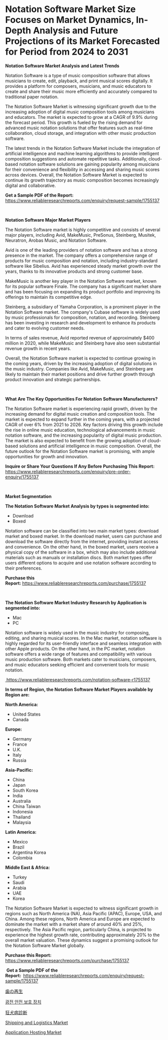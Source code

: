 <p><h1>Notation Software Market Size Focuses on Market Dynamics, In-Depth Analysis and Future Projections of its Market Forecasted for Period from 2024 to 2031</h1></p><p><strong>Notation Software Market Analysis and Latest Trends</strong></p>
<p><p>Notation Software is a type of music composition software that allows musicians to create, edit, playback, and print musical scores digitally. It provides a platform for composers, musicians, and music educators to create and share their music more efficiently and accurately compared to traditional paper notation.</p><p>The Notation Software Market is witnessing significant growth due to the increasing adoption of digital music composition tools among musicians and educators. The market is expected to grow at a CAGR of 9.9% during the forecast period. This growth is fueled by the rising demand for advanced music notation solutions that offer features such as real-time collaboration, cloud storage, and integration with other music production software.</p><p>The latest trends in the Notation Software Market include the integration of artificial intelligence and machine learning algorithms to provide intelligent composition suggestions and automate repetitive tasks. Additionally, cloud-based notation software solutions are gaining popularity among musicians for their convenience and flexibility in accessing and sharing music scores across devices. Overall, the Notation Software Market is expected to continue its growth trajectory as music composition becomes increasingly digital and collaborative.</p></p>
<p><strong>Get a Sample PDF of the Report:&nbsp;</strong> <a href="https://www.reliableresearchreports.com/enquiry/request-sample/1755137">https://www.reliableresearchreports.com/enquiry/request-sample/1755137</a></p>
<p>&nbsp;</p>
<p><strong>Notation Software Major Market Players</strong></p>
<p><p>The Notation Software market is highly competitive and consists of several major players, including Avid, MakeMusic, PreSonus, Steinberg, Musitek, Neuratron, Arobas Music, and Notation Software. </p><p>Avid is one of the leading providers of notation software and has a strong presence in the market. The company offers a comprehensive range of products for music composition and notation, including industry-standard software like Sibelius. Avid has experienced steady market growth over the years, thanks to its innovative products and strong customer base.</p><p>MakeMusic is another key player in the Notation Software market, known for its popular software Finale. The company has a significant market share and has been focusing on expanding its product portfolio and improving its offerings to maintain its competitive edge.</p><p>Steinberg, a subsidiary of Yamaha Corporation, is a prominent player in the Notation Software market. The company's Cubase software is widely used by music professionals for composition, notation, and recording. Steinberg has been investing in research and development to enhance its products and cater to evolving customer needs.</p><p>In terms of sales revenue, Avid reported revenue of approximately $400 million in 2020, while MakeMusic and Steinberg have also seen substantial revenue growth in recent years.</p><p>Overall, the Notation Software market is expected to continue growing in the coming years, driven by the increasing adoption of digital solutions in the music industry. Companies like Avid, MakeMusic, and Steinberg are likely to maintain their market positions and drive further growth through product innovation and strategic partnerships.</p></p>
<p>&nbsp;</p>
<p><strong>What Are The Key Opportunities For Notation Software Manufacturers?</strong></p>
<p><p>The Notation Software market is experiencing rapid growth, driven by the increasing demand for digital music creation and composition tools. The market is expected to expand further in the coming years, with a projected CAGR of over 6% from 2021 to 2026. Key factors driving this growth include the rise in online music education, technological advancements in music notation software, and the increasing popularity of digital music production. The market is also expected to benefit from the growing adoption of cloud-based solutions and artificial intelligence in music composition. Overall, the future outlook for the Notation Software market is promising, with ample opportunities for growth and innovation.</p></p>
<p><strong>Inquire or Share Your Questions If Any Before Purchasing This Report:</strong> <a href="https://www.reliableresearchreports.com/enquiry/pre-order-enquiry/1755137">https://www.reliableresearchreports.com/enquiry/pre-order-enquiry/1755137</a></p>
<p>&nbsp;</p>
<p><strong>Market Segmentation</strong></p>
<p><strong>The Notation Software Market Analysis by types is segmented into:</strong></p>
<p><ul><li>Download</li><li>Boxed</li></ul></p>
<p><p>Notation software can be classified into two main market types: download market and boxed market. In the download market, users can purchase and download the software directly from the internet, providing instant access and convenience. On the other hand, in the boxed market, users receive a physical copy of the software in a box, which may also include additional materials such as manuals or installation discs. Both market types offer users different options to acquire and use notation software according to their preferences.</p></p>
<p><strong>Purchase this Report:&nbsp;</strong><a href="https://www.reliableresearchreports.com/purchase/1755137">https://www.reliableresearchreports.com/purchase/1755137</a></p>
<p>&nbsp;</p>
<p><strong>The Notation Software Market Industry Research by Application is segmented into:</strong></p>
<p><ul><li>Mac</li><li>PC</li></ul></p>
<p><p>Notation software is widely used in the music industry for composing, editing, and sharing musical scores. In the Mac market, notation software is highly regarded for its user-friendly interface and seamless integration with other Apple products. On the other hand, in the PC market, notation software offers a wide range of features and compatibility with various music production software. Both markets cater to musicians, composers, and music educators seeking efficient and convenient tools for music notation.</p></p>
<p><a href="https://www.reliableresearchreports.com/notation-software-r1755137">&nbsp;https://www.reliableresearchreports.com/notation-software-r1755137</a></p>
<p><strong>In terms of Region, the Notation Software Market Players available by Region are:</strong></p>
<p>
    <p> <strong> North America: </strong>
        <ul>
            <li>United States</li>
            <li>Canada</li>
        </ul>
        </p> 
    <p> <strong> Europe: </strong>
        <ul>
            <li>Germany</li>
            <li>France</li>
            <li>U.K.</li>
            <li>Italy</li>
            <li>Russia</li>
        </ul>
        </p> 
    <p> <strong> Asia-Pacific: </strong>
        <ul>
            <li>China</li>
            <li>Japan</li>
            <li>South Korea</li>
            <li>India</li>
            <li>Australia</li>
            <li>China Taiwan</li>
            <li>Indonesia</li>
            <li>Thailand</li>
            <li>Malaysia</li>
        </ul>
        </p> 
    <p> <strong> Latin America: </strong>
        <ul>
            <li>Mexico</li>
            <li>Brazil</li>
            <li>Argentina Korea</li>
            <li>Colombia</li>
        </ul>
        </p> 
    <p> <strong> Middle East & Africa: </strong>
        <ul>
            <li>Turkey</li>
            <li>Saudi</li>
            <li>Arabia</li>
            <li>UAE</li>
            <li>Korea</li>
        </ul>
    </p>
    </p>
<p><p>The Notation Software Market is expected to witness significant growth in regions such as North America (NA), Asia Pacific (APAC), Europe, USA, and China. Among these regions, North America and Europe are expected to dominate the market with a market share of around 40% and 25%, respectively. The Asia Pacific region, particularly China, is projected to experience the highest growth rate, contributing approximately 20% to the overall market valuation. These dynamics suggest a promising outlook for the Notation Software Market globally.</p></p>
<p><strong>Purchase this Report: </strong><a href="https://www.reliableresearchreports.com/purchase/1755137">https://www.reliableresearchreports.com/purchase/1755137</a></p>
<p>&nbsp;<strong>Get a Sample PDF of the Report:&nbsp;&nbsp;</strong><a href="https://www.reliableresearchreports.com/enquiry/request-sample/1755137">https://www.reliableresearchreports.com/enquiry/request-sample/1755137</a></p>
<p><strong></strong></p>
<p><p><a href="https://github.com/Alenaieme/Market-Research-Report-List-2/blob/main/732358869236.md">歯の再生</a></p><p><a href="https://github.com/raap8632/Market-Research-Report-List-3/blob/main/908414586550.md">광전 안전 보호 장치</a></p><p><a href="https://github.com/klon646/Market-Research-Report-List-3/blob/main/189186869235.md">狂犬病診断</a></p><p><a href="https://github.com/yazulaeha/Market-Research-Report-List-1/blob/main/shipping-and-logistics-market.md">Shipping and Logistics Market</a></p><p><a href="https://github.com/ctanaka235/Market-Research-Report-List-2/blob/main/application-hosting-market.md">Application Hosting Market</a></p></p>
